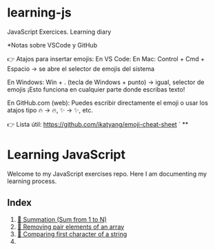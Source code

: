# learning-js
JavaScript Exercices. Learning diary

*Notas sobre VSCode y GitHub

👉 Atajos para insertar emojis:
En VS Code:
En Mac: Control + Cmd + Espacio → se abre el selector de emojis del sistema

En Windows: Win + . (tecla de Windows + punto) → igual, selector de emojis
¡Esto funciona en cualquier parte donde escribas texto!

En GitHub.com (web):
Puedes escribir directamente el emoji o usar los atajos tipo :fire: → 🔥, :sparkles: → ✨, etc.

👉 Lista útil: https://github.com/ikatyang/emoji-cheat-sheet
`
** 

# Learning JavaScript

Welcome to my JavaScript exercises repo. Here I am documenting my learning process. 

## Index

1. [ 📁 Summation (Sum from 1 to N)](./01-summation)
2. [ 📂 Removing pair elements of an array ](<02 -RemovingPairElements>)
3. [ 📁 Comparing first character of a string](03-ComparingFirstCharacter-string)
4. 
